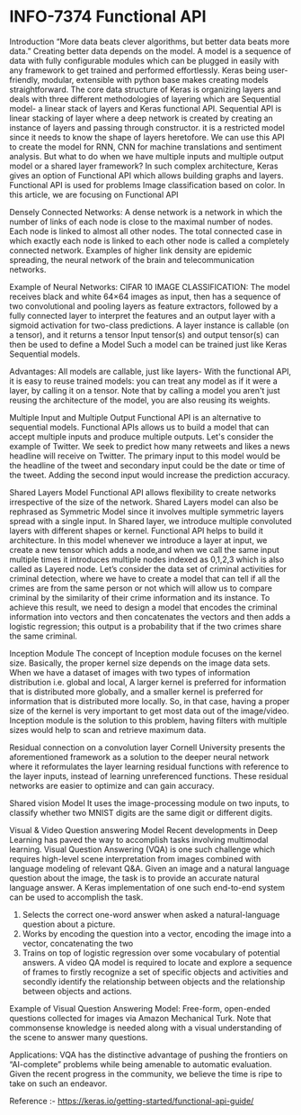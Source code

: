 # INFO-7374 Functional API
Introduction
“More data beats clever algorithms, but better data beats more data.” 
 Creating better data depends on the model. A model is a sequence of data with fully configurable modules which can be plugged in easily with any framework to get trained and performed effortlessly. Keras being user-friendly, modular, extensible with python base makes creating models straightforward. The core data structure of Keras is organizing layers and deals with three different methodologies of layering which are  Sequential model- a linear stack of layers and  Keras functional API.
Sequential API is linear stacking of layer where a deep network is created by creating an instance of layers and passing through constructor. it is a restricted model since it needs to know the shape of layers heretofore. We can use this API to create the model for RNN, CNN for machine translations and sentiment analysis. But what to do when we have multiple inputs and multiple output model or a shared layer framework? In such complex architecture, Keras gives an option of Functional API which allows building graphs and layers. Functional API is used for problems Image classification based on color. In this article, we are focusing on Functional API

Densely Connected Networks:
A dense network is a network in which the number of links of each node is close to the maximal number of nodes. Each node is linked to almost all other nodes. The total connected case in which exactly each node is linked to each other node is called a completely connected network. Examples of higher link density are epidemic spreading, the neural network of the brain and telecommunication networks.

Example of Neural Networks:
CIFAR 10 IMAGE CLASSIFICATION: The model receives black and white 64×64 images as input, then has a sequence of two convolutional and pooling layers as feature extractors, followed by a fully connected layer to interpret the features and an output layer with a sigmoid activation for two-class predictions.
A layer instance is callable (on a tensor), and it returns a tensor
Input tensor(s) and output tensor(s) can then be used to define a Model
Such a model can be trained just like Keras Sequential models.

Advantages: 
All models are callable, just like layers-
With the functional API, it is easy to reuse trained models: you can treat any model as if it were a layer, by calling it on a tensor. Note that by calling a model you aren't just reusing the architecture of the model, you are also reusing its weights.

Multiple Input and Multiple Output
Functional API is an alternative to sequential models. Functional APIs allows us to build a model that can accept multiple inputs and produce multiple outputs. Let's consider the example of Twitter. We seek to predict how many retweets and likes a news headline will receive on Twitter.         The primary input to this model would be the headline of the tweet and secondary input could be the date or time of the tweet. Adding the second input would increase the prediction accuracy.

Shared Layers Model
Functional API allows flexibility to create networks irrespective of the size of the network. Shared Layers model can also be rephrased as Symmetric Model since it involves multiple symmetric layers spread with a single input. In Shared layer, we introduce multiple convoluted layers with different shapes or kernel. Functional API helps to build it architecture. In this model whenever we introduce a layer at input, we create a new tensor which adds a node,and when we call the same input multiple times it introduces multiple nodes indexed as 0,1,2,3 which is also called as Layered node.
Let’s consider the data set of criminal activities for criminal detection, where we have to create a model that can tell if all the crimes are from the same person or not which will allow us to compare criminal by the similarity of their crime information and its instance. To achieve this result, we need to design a model that encodes the criminal information into vectors and then concatenates the vectors and then adds a logistic regression; this output is a probability that if the two crimes share the same criminal. 

Inception Module
The concept of Inception module focuses on the kernel size. Basically, the proper kernel size depends on the image data sets. When we have a dataset of images with two types of information distribution i.e. global and local,  A larger kernel is preferred for information that is distributed more globally, and a smaller kernel is preferred for information that is distributed more locally. So, in that case, having a proper size of the kernel is very important to get most data out of the image/video. Inception module is the solution to this problem, having filters with multiple sizes would help to scan and retrieve maximum data.

Residual connection on a convolution layer
Cornell University presents the aforementioned framework as a solution to the deeper neural network where it reformulates the layer learning residual functions with reference to the layer inputs, instead of learning unreferenced functions. These residual networks are easier to optimize and can gain accuracy.

Shared vision Model
It uses the image-processing module on two inputs, to classify whether two MNIST digits are the same digit or different digits.

Visual & Video Question answering Model
Recent developments in Deep Learning has paved the way to accomplish tasks involving multimodal learning. Visual Question Answering (VQA) is one such challenge which requires high-level scene interpretation from images combined with language modeling of relevant Q&A. Given an image and a natural language question about the image, the task is to provide an accurate natural language answer. A Keras implementation of one such end-to-end system can be used to accomplish the task.
1) Selects the correct one-word answer when asked a natural-language question about a picture.
2) Works by encoding the question into a vector, encoding the image into a vector, concatenating the two
3) Trains on top of logistic regression over some vocabulary of potential answers.
A video QA model is required to locate and explore a sequence of frames to firstly recognize a
set of specific objects and activities and secondly identify the relationship between objects and the relationship between objects and actions.

Example of Visual Question Answering Model:
Free-form, open-ended questions collected for images via Amazon Mechanical Turk. Note that commonsense knowledge is needed along with a visual understanding of the scene
to answer many questions.

Applications:
VQA has the distinctive advantage of pushing the frontiers on “AI-complete” problems while being amenable to automatic evaluation. Given the recent progress in the community, we believe the time is ripe to take on such an endeavor.

Reference :- https://keras.io/getting-started/functional-api-guide/
